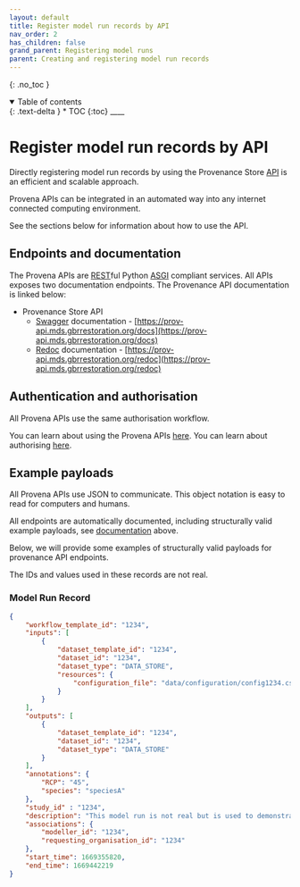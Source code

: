```yaml
---
layout: default
title: Register model run records by API
nav_order: 2
has_children: false
grand_parent: Registering model runs
parent: Creating and registering model run records
---
```


{: .no_toc }

<details  open markdown="block">
  <summary>
    Table of contents
  </summary>
{: .text-delta }
* TOC
{:toc}
____
</details>

# Register model run records by API

Directly registering model run records by using the Provenance Store [API](https://en.wikipedia.org/wiki/API) is an efficient and scalable approach.

Provena APIs can be integrated in an automated way into any internet connected computing environment.

See the sections below for information about how to use the API.

## Endpoints and documentation

The Provena APIs are [REST](https://www.redhat.com/en/topics/api/what-is-a-rest-api)ful Python [ASGI](https://asgi.readthedocs.io/en/latest/) compliant services. All APIs exposes two documentation endpoints. The Provenance API documentation is linked below:

-   Provenance Store API
    -   [Swagger](https://swagger.io) documentation - [https://prov-api.mds.gbrrestoration.org/docs](https://prov-api.mds.gbrrestoration.org/docs)
    -   [Redoc](https://github.com/Redocly/redoc) documentation - [https://prov-api.mds.gbrrestoration.org/redoc](https://prov-api.mds.gbrrestoration.org/redoc)

## Authentication and authorisation

All Provena APIs use the same authorisation workflow.

You can learn about using the Provena APIs [here](../../../API-access/index). You can learn about authorising [here](../../../API-access/authentication/index).

## Example payloads

All Provena APIs use JSON to communicate. This object notation is easy to read for computers and humans.

All endpoints are automatically documented, including structurally valid example payloads, see [documentation](#endpoints-and-documentation) above.

Below, we will provide some examples of structurally valid payloads for provenance API endpoints.

The IDs and values used in these records are not real.

### Model Run Record

```json
{
    "workflow_template_id": "1234",
    "inputs": [
        {
            "dataset_template_id": "1234",
            "dataset_id": "1234",
            "dataset_type": "DATA_STORE",
            "resources": {
                "configuration_file": "data/configuration/config1234.csv"
            }
        }
    ],
    "outputs": [
        {
            "dataset_template_id": "1234",
            "dataset_id": "1234",
            "dataset_type": "DATA_STORE"
        }
    ],
    "annotations": {
        "RCP": "45",
        "species": "speciesA"
    },
    "study_id" : "1234",
    "description": "This model run is not real but is used to demonstrate the model run record payload structure.",
    "associations": {
        "modeller_id": "1234",
        "requesting_organisation_id": "1234"
    },
    "start_time": 1669355820,
    "end_time": 1669442219
}
```
<!---
## Example notebooks

To provide end to end examples of common API driven workflows, we have a blog style series of notebooks available [here](https://gbrrestoration.github.io/rrap-demo-blog/).

The [modelling workflow demonstration notebook](https://gbrrestoration.github.io/rrap-demo-blog/jupyter/2022/09/09/rrap-is-workflow.html) provides an end to end example of managing data and provenance in the RRAP IS.
-->
